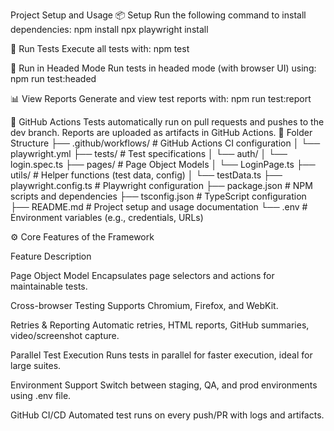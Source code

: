 Project Setup and Usage
📦 Setup
Run the following command to install dependencies:
npm install
npx playwright install

🧪 Run Tests
Execute all tests with:
npm test

🧪 Run in Headed Mode
Run tests in headed mode (with browser UI) using:
npm run test:headed

📊 View Reports
Generate and view test reports with:
npm run test:report

🚀 GitHub Actions
Tests automatically run on pull requests and pushes to the dev branch. Reports are uploaded as artifacts in GitHub Actions.
📁 Folder Structure
├── .github/workflows/             # GitHub Actions CI configuration
│   └── playwright.yml
├── tests/                         # Test specifications
│   └── auth/
│       └── login.spec.ts
├── pages/                         # Page Object Models
│   └── LoginPage.ts
├── utils/                         # Helper functions (test data, config)
│   └── testData.ts
├── playwright.config.ts           # Playwright configuration
├── package.json                   # NPM scripts and dependencies
├── tsconfig.json                  # TypeScript configuration
├── README.md                      # Project setup and usage documentation
└── .env                           # Environment variables (e.g., credentials, URLs)

⚙️ Core Features of the Framework



Feature
Description



Page Object Model
Encapsulates page selectors and actions for maintainable tests.


Cross-browser Testing
Supports Chromium, Firefox, and WebKit.


Retries & Reporting
Automatic retries, HTML reports, GitHub summaries, video/screenshot capture.


Parallel Test Execution
Runs tests in parallel for faster execution, ideal for large suites.


Environment Support
Switch between staging, QA, and prod environments using .env file.


GitHub CI/CD
Automated test runs on every push/PR with logs and artifacts.



